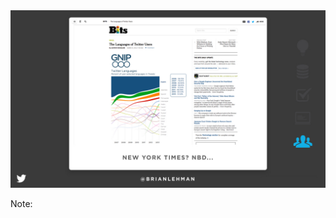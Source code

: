 
<img src="imgs/streamgraph_imgs.014.jpg" alt="Drawing" />

<!--###[bit.ly/twitterlang](http://bits.blogs.nytimes.com/2014/03/09/the-languages-of-twitter-users/?_r=0)-->


Note:


<!--
<a href="http://localhost:8080/index.html" target="_blank">1</a>  
<a href="localhost:8080/index_varline.html" target="_blank">2</a>  
<a href="localhost:8080/index_quarterly.html" target="_blank">3</a>  
<a href="localhost:8080/index_yearly.html" target="_blank">4</a>  
<a href="localhost:8080/index_yearly_avg.html" target="_blank">5</a>
-->
